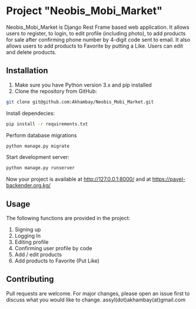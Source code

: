 # Project "Neobis_Mobi_Market"
Neobis_Mobi_Market is Django Rest Frame based web application. It allows users to register, to login, to edit profile (including photo), to add products for sale
after confirming phone number by 4-digit code sent to email. It also allows users to add products to Favorite by putting a Like. Users can edit and delete products.

## Installation

1. Make sure you have Python version 3.x and pip installed
2. Clone the repository from GitHub:

```bash
git clone git@github.com:Akhambay/Neobis_Mobi_Market.git
```
Install dependecies: 
```bash
pip install -r requirements.txt
```
Perform database migrations
```bash
python manage.py migrate
```
Start development server:
```bash
python manage.py runserver
```
Now your project is available at http://127.0.0.1:8000/ and at https://pavel-backender.org.kg/

## Usage
The following functions are provided in the project:
1. Signing up
2. Logging In
3. Editing profile
4. Confirming user profile by code
5. Add / edit products
6. Add products to Favorite (Put Like)

## Contributing
Pull requests are welcome. For major changes, please open an issue first
to discuss what you would like to change.
assyl(dot)akhambay(at)gmail.com
